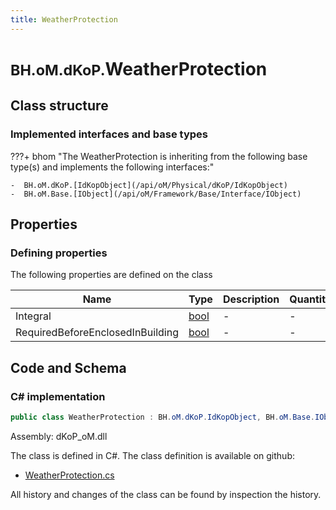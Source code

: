 ```yaml
---
title: WeatherProtection
---
```


# <small>BH.oM.dKoP.</small>**WeatherProtection**



## Class structure

### Implemented interfaces and base types

???+ bhom "The WeatherProtection is inheriting from the following base type(s) and implements the following interfaces:"

    -  BH.oM.dKoP.[IdKopObject](/api/oM/Physical/dKoP/IdKopObject)
    -  BH.oM.Base.[IObject](/api/oM/Framework/Base/Interface/IObject)


## Properties



### Defining properties

The following properties are defined on the class

| Name             | Type             | Description      | Quantity         |
|------------------|------------------|------------------|------------------|
| Integral | [bool](https://learn.microsoft.com/en-us/dotnet/api/System.Boolean?view=netstandard-2.0) | - | - |
| RequiredBeforeEnclosedInBuilding | [bool](https://learn.microsoft.com/en-us/dotnet/api/System.Boolean?view=netstandard-2.0) | - | - |


## Code and Schema

### C# implementation

``` C# title="C#"
public class WeatherProtection : BH.oM.dKoP.IdKopObject, BH.oM.Base.IObject
```

Assembly: dKoP_oM.dll

The class is defined in C#. The class definition is available on github:

- [WeatherProtection.cs](https://github.com/BHoM/dKoP_Toolkit/blob/develop/dKoP_oM/Assembly\WeatherProtection.cs)

All history and changes of the class can be found by inspection the history.
